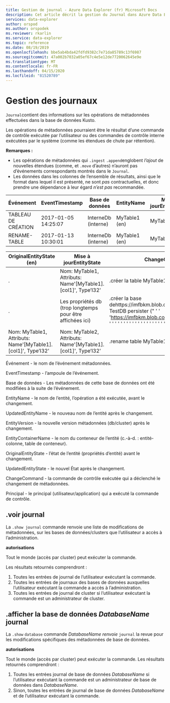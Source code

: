 ```yaml
---
title: Gestion de journal - Azure Data Explorer (fr) Microsoft Docs
description: Cet article décrit la gestion du Journal dans Azure Data Explorer.
services: data-explorer
author: orspod
ms.author: orspodek
ms.reviewer: rkarlin
ms.service: data-explorer
ms.topic: reference
ms.date: 08/19/2019
ms.openlocfilehash: bbe5ab4bda42fdfd9382c7e71da85789c13f6987
ms.sourcegitcommit: 47a002b7032a05ef67c4e5e12de7720062645e9e
ms.translationtype: MT
ms.contentlocale: fr-FR
ms.lasthandoff: 04/15/2020
ms.locfileid: "81520789"
---
```

# <a name="journal-management"></a>Gestion des journaux

 `Journal`contient des informations sur les opérations de métadonnées effectuées dans la base de données Kusto.

Les opérations de métadonnées pourraient être le résultat d’une commande de contrôle exécutée par l’utilisateur ou des commandes de contrôle interne exécutées par le système (comme les étendues de chute par rétention).

**Remarques :**

- Les opérations de métadonnées qui `.ingest` `.append`englobent *l’ajout* de nouvelles étendues (comme, et `.move` d’autres) n’auront pas d’événements correspondants montrés dans le `Journal`.
- Les données dans les colonnes de l’ensemble de résultats, ainsi que le format dans lequel il est présenté, ne sont *pas* contractuelles, et donc prendre une dépendance à leur égard *n’est pas* recommandée.

|Événement        |EventTimestamp     |Base de données  |EntityName|Mise à jourEntityName|EntityVersion|EntityContainerName|
|-------------|-------------------|----------|----------|-----------------|-------------|-------------------|
|TABLEAU DE CRÉATION |2017-01-05 14:25:07|InterneDb (interne)|MyTable1 (en)  |MyTable1 (en)         |v7.0         |InterneDb (interne)         |
|RENAME-TABLE |2017-01-13 10:30:01|InterneDb (interne)|MyTable1 (en)  |MyTable2 (en)         |v8.0         |InterneDb (interne)         |  

|OriginalEntityState (en)|Mise à jourEntityState                                              |ChangeCommand (en)                                                                                                          |Principal            |
|-------------------|----------------------------------------------------------------|-----------------------------------------------------------------------------------------------------------------------|---------------------|
|.                  |Nom: MyTable1, Attributs: Name'[MyTable1]. [col1]', Type’I32'|.créer la table MyTable1 (col1:int)                                                                                      |imike@fabrikam.com
|.                  |Les propriétés db (trop longtemps pour être affichées ici)               |.créer la base dehttps://imfbkm.blob.core.windows.net/mddonnées TestDB persister (" ' ' 'https://imfbkm.blob.core.windows.net/data' ' ' ' ' ' ' ' ' ' ' ' ' ' ' ' ' ' ' ' ' ' ' ' ' ' ' ' '|Application AAD id-76263cdb-abcd-545644e9c404
|Nom: MyTable1, Attributs: Name'[MyTable1]. [col1]', Type’I32'|Nom: MyTable2, Attributs: Name'[MyTable1]. [col1]', Type’I32'|.rename table MyTable1 à MyTable2|rdmik@fabrikam.com


Événement - le nom de l’événement métadonnées.

EventTimestamp - l’ampoule de l’événement.

Base de données - Les métadonnées de cette base de données ont été modifiées à la suite de l’événement.

EntityName - le nom de l’entité, l’opération a été exécutée, avant le changement.

UpdatedEntityName - le nouveau nom de l’entité après le changement.

EntityVersion - la nouvelle version métadonnées (db/cluster) après le changement.

EntityContainerName - le nom du conteneur de l’entité (c.-à-d. : entité-colonne, table de conteneur).

OriginalEntityState - l’état de l’entité (propriétés d’entité) avant le changement.

UpdatedEntityState - le nouvel État après le changement.

ChangeCommand - la commande de contrôle exécutée qui a déclenché le changement de métadonnées.

Principal - le principal (utilisateur/application) qui a exécuté la commande de contrôle.
                    
## <a name="show-journal"></a>.voir journal

La `.show journal` commande renvoie une liste de modifications de métadonnées, sur les bases de données/clusters que l’utilisateur a accès à l’administration.

**autorisations**

Tout le monde (accès par cluster) peut exécuter la commande. 

Les résultats retournés comprendront : 
1. Toutes les entrées de journal de l’utilisateur exécutant la commande. 
2. Toutes les entrées de journaux des bases de données auxquelles l’utilisateur exécutant la commande a accès à l’administration. 
3. Toutes les entrées de journal de cluster si l’utilisateur exécutant la commande est un administrateur de cluster. 

## <a name="show-database-databasename-journal"></a>.afficher la base de données *DatabaseName* journal 

La `.show` `database` commande *DatabaseName renvoie* `journal` la revue pour les modifications spécifiques des métadonnées de base de données.

**autorisations**

Tout le monde (accès par cluster) peut exécuter la commande. Les résultats retournés comprendront : 
1. Toutes les entrées journal de base de données *DatabaseName* si l’utilisateur exécutant la commande est un administrateur de base de données dans *DatabaseName*. 
2. Sinon, toutes les entrées de journal de base de données *DatabaseName* et de l’utilisateur exécutant la commande. 


